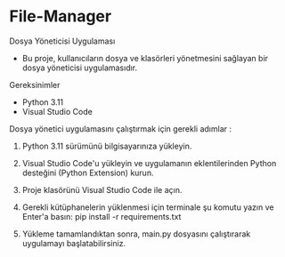 # File-Manager

Dosya Yöneticisi Uygulaması

* Bu proje, kullanıcıların dosya ve klasörleri yönetmesini sağlayan bir dosya yöneticisi uygulamasıdır. 

Gereksinimler
- Python 3.11
- Visual Studio Code


Dosya yönetici uygulamasını çalıştırmak için gerekli adımlar :

1. Python 3.11 sürümünü bilgisayarınıza yükleyin.

2. Visual Studio Code'u yükleyin ve uygulamanın eklentilerinden Python desteğini (Python Extension) kurun.

3. Proje klasörünü Visual Studio Code ile açın.

4. Gerekli kütüphanelerin yüklenmesi için terminale şu komutu yazın ve Enter'a basın:
    pip install -r requirements.txt

5. Yükleme tamamlandıktan sonra, main.py dosyasını çalıştırarak uygulamayı başlatabilirsiniz.
